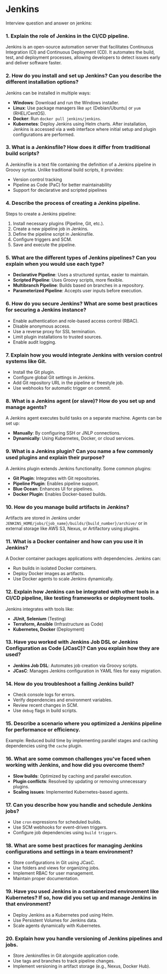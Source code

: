 # Jenkins

Interview question and answer on jenkins:

### 1. Explain the role of Jenkins in the CI/CD pipeline.
Jenkins is an open-source automation server that facilitates Continuous Integration (CI) and Continuous Deployment (CD). It automates the build, test, and deployment processes, allowing developers to detect issues early and deliver software faster.

### 2. How do you install and set up Jenkins? Can you describe the different installation options?
Jenkins can be installed in multiple ways:
- **Windows**: Download and run the Windows installer.
- **Linux**: Use package managers like `apt` (Debian/Ubuntu) or `yum` (RHEL/CentOS).
- **Docker**: Run `docker pull jenkins/jenkins`.
- **Kubernetes**: Deploy Jenkins using Helm charts.
After installation, Jenkins is accessed via a web interface where initial setup and plugin configurations are performed.

### 3. What is a Jenkinsfile? How does it differ from traditional build scripts?
A Jenkinsfile is a text file containing the definition of a Jenkins pipeline in Groovy syntax. Unlike traditional build scripts, it provides:
- Version control tracking
- Pipeline as Code (PaC) for better maintainability
- Support for declarative and scripted pipelines

### 4. Describe the process of creating a Jenkins pipeline.
Steps to create a Jenkins pipeline:
1. Install necessary plugins (Pipeline, Git, etc.).
2. Create a new pipeline job in Jenkins.
3. Define the pipeline script in Jenkinsfile.
4. Configure triggers and SCM.
5. Save and execute the pipeline.

### 5. What are the different types of Jenkins pipelines? Can you explain when you would use each type?
- **Declarative Pipeline**: Uses a structured syntax, easier to maintain.
- **Scripted Pipeline**: Uses Groovy scripts, more flexible.
- **Multibranch Pipeline**: Builds based on branches in a repository.
- **Parameterized Pipeline**: Accepts user inputs before execution.

### 6. How do you secure Jenkins? What are some best practices for securing a Jenkins instance?
- Enable authentication and role-based access control (RBAC).
- Disable anonymous access.
- Use a reverse proxy for SSL termination.
- Limit plugin installations to trusted sources.
- Enable audit logging.

### 7. Explain how you would integrate Jenkins with version control systems like Git.
- Install the Git plugin.
- Configure global Git settings in Jenkins.
- Add Git repository URL in the pipeline or freestyle job.
- Use webhooks for automatic trigger on commit.

### 8. What is a Jenkins agent (or slave)? How do you set up and manage agents?
A Jenkins agent executes build tasks on a separate machine. Agents can be set up:
- **Manually**: By configuring SSH or JNLP connections.
- **Dynamically**: Using Kubernetes, Docker, or cloud services.

### 9. What is a Jenkins plugin? Can you name a few commonly used plugins and explain their purpose?
A Jenkins plugin extends Jenkins functionality. Some common plugins:
- **Git Plugin**: Integrates with Git repositories.
- **Pipeline Plugin**: Enables pipeline support.
- **Blue Ocean**: Enhances UI for pipelines.
- **Docker Plugin**: Enables Docker-based builds.

### 10. How do you manage build artifacts in Jenkins?
Artifacts are stored in Jenkins under `JENKINS_HOME/jobs/{job_name}/builds/{build_number}/archive/` or in external storage like AWS S3, Nexus, or Artifactory using plugins.

### 11. What is a Docker container and how can you use it in Jenkins?
A Docker container packages applications with dependencies. Jenkins can:
- Run builds in isolated Docker containers.
- Deploy Docker images as artifacts.
- Use Docker agents to scale Jenkins dynamically.

### 12. Explain how Jenkins can be integrated with other tools in a CI/CD pipeline, like testing frameworks or deployment tools.
Jenkins integrates with tools like:
- **JUnit, Selenium** (Testing)
- **Terraform, Ansible** (Infrastructure as Code)
- **Kubernetes, Docker** (Deployment)

### 13. Have you worked with Jenkins Job DSL or Jenkins Configuration as Code (JCasC)? Can you explain how they are used?
- **Jenkins Job DSL**: Automates job creation via Groovy scripts.
- **JCasC**: Manages Jenkins configuration in YAML files for easy migration.

### 14. How do you troubleshoot a failing Jenkins build?
- Check console logs for errors.
- Verify dependencies and environment variables.
- Review recent changes in SCM.
- Use `debug` flags in build scripts.

### 15. Describe a scenario where you optimized a Jenkins pipeline for performance or efficiency.
Example: Reduced build time by implementing parallel stages and caching dependencies using the `cache` plugin.

### 16. What are some common challenges you've faced when working with Jenkins, and how did you overcome them?
- **Slow builds**: Optimized by caching and parallel execution.
- **Plugin conflicts**: Resolved by updating or removing unnecessary plugins.
- **Scaling issues**: Implemented Kubernetes-based agents.

### 17. Can you describe how you handle and schedule Jenkins jobs?
- Use `cron` expressions for scheduled builds.
- Use SCM webhooks for event-driven triggers.
- Configure job dependencies using `build triggers`.

### 18. What are some best practices for managing Jenkins configurations and settings in a team environment?
- Store configurations in Git using JCasC.
- Use folders and views for organizing jobs.
- Implement RBAC for user management.
- Maintain proper documentation.

### 19. Have you used Jenkins in a containerized environment like Kubernetes? If so, how did you set up and manage Jenkins in that environment?
- Deploy Jenkins as a Kubernetes pod using Helm.
- Use Persistent Volumes for Jenkins data.
- Scale agents dynamically with Kubernetes.

### 20. Explain how you handle versioning of Jenkins pipelines and jobs.
- Store Jenkinsfiles in Git alongside application code.
- Use tags and branches to track pipeline changes.
- Implement versioning in artifact storage (e.g., Nexus, Docker Hub).
